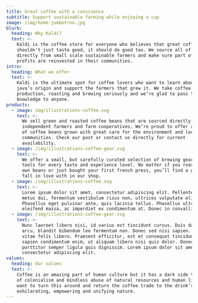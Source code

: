 ```yaml
---
title: Great coffee with a conscience
subtitle: Support sustainable farming while enjoying a cup
image: /img/home-jumbotron.jpg
blurb:
  heading: Why Kaldi?
  text: >-
    Kaldi is the coffee store for everyone who believes that great coffee
    shouldn't just taste good, it should do good too. We source all of our beans
    directly from small scale sustainable farmers and make sure part of the
    profits are reinvested in their communities.
intro:
  heading: What we offer
  text: >-
    Kaldi is the ultimate spot for coffee lovers who want to learn about their
    java’s origin and support the farmers that grew it. We take coffee
    production, roasting and brewing seriously and we’re glad to pass that
    knowledge to anyone.
products:
  - image: img/illustrations-coffee.svg
    text: >-
      We sell green and roasted coffee beans that are sourced directly from
      independent farmers and farm cooperatives. We’re proud to offer a variety
      of coffee beans grown with great care for the environment and local
      communities. Check our post or contact us directly for current
      availability.
  - image: /img/illustrations-coffee-gear.svg
    text: >-
      We offer a small, but carefully curated selection of brewing gear and
      tools for every taste and experience level. No matter if you roast your
      own beans or just bought your first french press, you’ll find a gadget to
      fall in love with in our shop.
  - image: /img/illustrations-coffee.svg
    text: >-
      Lorem ipsum dolor sit amet, consectetur adipiscing elit. Pellentesque
      metus dui, fermentum vestibulum risus non, ultrices vulputate elit.
      Phasellus eget pulvinar ante, quis lacinia tellus. Phasellus ultrices
      eleifend massa, ac imperdiet ex condimentum at. Donec in convallis sapien.
  - image: /img/illustrations-coffee-gear.svg
    text: >-
      Nunc laoreet libero nisi, id varius est tincidunt cursus. Duis dapibus dui
      arcu, blandit bibendum leo fermentum non. Donec sed nisi sapien. Mauris
      vitae felis libero. Praesent efficitur, est et consequat tincidunt, sapien
      sapien condimentum enim, ut aliquam libero nisi quis dolor. Donec
      porttitor semper ligula quis dignissim. Lorem ipsum dolor sit amet,
      consectetur adipiscing elit.
values:
  heading: Our values
  text: >-
    Coffee is an amazing part of human culture but it has a dark side too – one
    of colonialism and mindless abuse of natural resources and human lives. We
    want to turn this around and return the coffee trade to the drink’s
    exhilarating, empowering and unifying nature.
---
```


